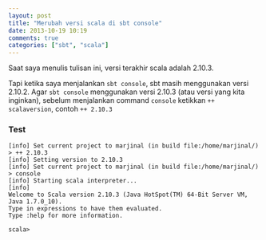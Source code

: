 ```yaml
---
layout: post
title: "Merubah versi scala di sbt console"
date: 2013-10-19 10:19
comments: true
categories: ["sbt", "scala"]
---
```


Saat saya menulis tulisan ini, versi terakhir scala adalah 2.10.3.

Tapi ketika saya menjalankan `sbt console`, sbt masih menggunakan versi 2.10.2. Agar `sbt console` menggunakan versi 2.10.3 (atau versi yang kita inginkan), sebelum menjalankan command `console` ketikkan `++ scalaversion`, contoh `++ 2.10.3`

### Test

```
[info] Set current project to marjinal (in build file:/home/marjinal/)
> ++ 2.10.3
[info] Setting version to 2.10.3
[info] Set current project to marjinal (in build file:/home/marjinal/)
> console
[info] Starting scala interpreter...
[info] 
Welcome to Scala version 2.10.3 (Java HotSpot(TM) 64-Bit Server VM, Java 1.7.0_10).
Type in expressions to have them evaluated.
Type :help for more information.

scala> 
```
